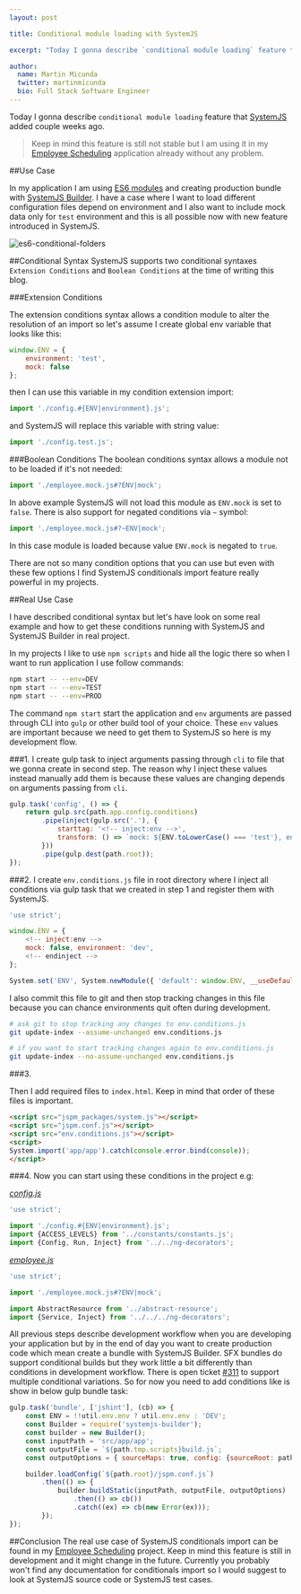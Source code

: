 ```yaml
---
layout: post

title: Conditional module loading with SystemJS

excerpt: "Today I gonna describe `conditional module loading` feature that SystemJS added couple weeks ago."

author:
  name: Martin Micunda
  twitter: martinmicunda
  bio: Full Stack Software Engineer
---
```


Today I gonna describe `conditional module loading` feature that [SystemJS](https://github.com/systemjs/systemjs) added couple weeks ago.

> Keep in mind this feature is still not stable but I am using it in my [Employee Scheduling](https://github.com/martinmicunda/employee-scheduling-ui) application already without any problem. 

##Use Case

In my application I am using [ES6 modules](http://www.2ality.com/2014/09/es6-modules-final.html) and creating production bundle with [SystemJS Builder](https://github.com/systemjs/builder). I have a case where I want to load different configuration files depend on environment and I also want to include mock data only for `test` environment and this is all possible now with new feature introduced in SystemJS.

![es6-conditional-folders](https://raw.githubusercontent.com/martinmicunda/martinmicunda.github.io/master/images/posts/es6-conditional-folders.png)

##Conditional Syntax
SystemJS supports two conditional syntaxes `Extension Conditions` and `Boolean Conditions` at the time of writing this blog.

###Extension Conditions

The extension conditions syntax allows a condition module to alter the resolution of an import so let's assume I create global env variable that looks like this:

```js
window.ENV = {
    environment: 'test', 
    mock: false
};
```

then I can use this variable in my condition extension import:

```js
import './config.#{ENV|environment}.js';
```
and SystemJS will replace this variable with string value:

```js
import './config.test.js';
```

###Boolean Conditions
The boolean conditions syntax allows a module not to be loaded if it's not needed:

```js
import './employee.mock.js#?ENV|mock';
```

In above example SystemJS will not load this module as `ENV.mock` is set to `false`. There is also support for negated conditions via `~` symbol:

```js
import './employee.mock.js#?~ENV|mock';
```

In this case module is loaded because value `ENV.mock` is negated to `true`.

There are not so many condition options that you can use but even with these few options I find SystemJS conditionals import feature really powerful in my projects.

##Real Use Case

I have described conditional syntax but let's have look on some real example and how to get these conditions running with SystemJS and SystemJS Builder in real project.

In my projects I like to use `npm scripts` and hide all the logic there so when I want to run application I use follow commands:

```bash
npm start -- --env=DEV
npm start -- --env=TEST
npm start -- --env=PROD
```

The command `npm start` start the application and `env` arguments are passed through CLI into `gulp` or other build tool of your choice. These `env` values are important because we need to get them to SystemJS so here is my development flow.

###1.
I create gulp task to inject arguments passing through `cli` to file that we gonna create in second step. The reason why I inject these values instead manually add them is because these values are changing depends on arguments passing from `cli`.

```js
gulp.task('config', () => {
    return gulp.src(path.app.config.conditions)
        .pipe(inject(gulp.src('.'), {
            starttag: '<!-- inject:env -->',
            transform: () => `mock: ${ENV.toLowerCase() === 'test'}, environment: '${env.toLowerCase()}',`
        }))
        .pipe(gulp.dest(path.root));
});
```
###2.
I create `env.conditions.js` file in root directory where I inject all conditions via gulp task that we created in step 1 and register them with SystemJS.

```js
'use strict';

window.ENV = {
    <!-- inject:env -->
    mock: false, environment: 'dev',
    <!-- endinject -->
};

System.set('ENV', System.newModule({ 'default': window.ENV, __useDefault: true }));
```
I also commit this file to git and then stop tracking changes in this file because you can chance environments quit often during development. 

```bash
# ask git to stop tracking any changes to env.conditions.js
git update-index --assume-unchanged env.conditions.js

# if you want to start tracking changes again to env.conditions.js
git update-index --no-assume-unchanged env.conditions.js
```

###3.

Then I add required files to `index.html`. Keep in mind that order of these files is important.

```html
<script src="jspm_packages/system.js"></script>
<script src="jspm.conf.js"></script>
<script src="env.conditions.js"></script>
<script>         
System.import('app/app').catch(console.error.bind(console)); 
</script>
```

###4.
Now you can start using these conditions in the project e.g:

[*config.js*](https://github.com/martinmicunda/employee-scheduling-ui/blob/master/src%2Fapp%2Fcore%2Fconfig%2Fconfig.js)

```js
'use strict';

import './config.#{ENV|environment}.js';
import {ACCESS_LEVELS} from '../constants/constants.js';
import {Config, Run, Inject} from '../../ng-decorators';
```

[*employee.js*](https://github.com/martinmicunda/employee-scheduling-ui/blob/master/src%2Fapp%2Fcore%2Fresources%2Femployee%2Femployee.js)

```js
'use strict';

import './employee.mock.js#?ENV|mock';

import AbstractResource from '../abstract-resource';
import {Service, Inject} from '../../../ng-decorators'; 
```

All previous steps describe development workflow when you are developing your application but by in the end of day you want to create production code which mean create a bundle with SystemJS Builder. SFX bundles do support conditional builds but they work little a bit differently than conditions in development workflow. There is open ticket [#311](https://github.com/systemjs/builder/issues/311) to support multiple conditional variations. So for now you need to add conditions like is show in below gulp bundle task:

```js
gulp.task('bundle', ['jshint'], (cb) => {
    const ENV = !!util.env.env ? util.env.env : 'DEV';
    const Builder = require('systemjs-builder');
    const builder = new Builder();
    const inputPath = 'src/app/app';
    const outputFile = `${path.tmp.scripts}build.js`;
    const outputOptions = { sourceMaps: true, config: {sourceRoot: path.tmp.scripts}, conditions: { 'ENV|mock': ENV.toLowerCase() === 'test', 'ENV|environment': ENV.toLowerCase()} };

    builder.loadConfig(`${path.root}/jspm.conf.js`)
        .then(() => {
            builder.buildStatic(inputPath, outputFile, outputOptions)
                .then(() => cb())
                .catch((ex) => cb(new Error(ex)));
        });
});
```

##Conclusion
The real use case of SystemJS conditionals import can be found in my [Employee Scheduling](https://github.com/martinmicunda/employee-scheduling-ui) project. Keep in mind this feature is still in development and it might change in the future. Currently you probably won't find any documentation for conditionals import so I would suggest to look at SystemJS source code or SystemJS test cases.